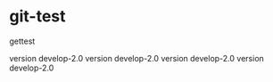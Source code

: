 # git-test
gettest




version develop-2.0 version develop-2.0
version develop-2.0 version develop-2.0
